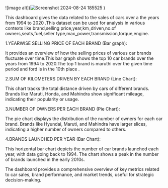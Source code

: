 ![image alt](![Screenshot 2024-08-24 185525](https://github.com/user-attachments/assets/38babe2d-1838-4fc7-bd36-c26675f5b0db)
)


This dashboard gives the data related to the sales of cars over a the years from 1994 to 2020 .This dataset can be used for analysis in various contexts like brand,selling price,year,km_driven,no.of owners,seats,fuel,seller type,max_power,transmission,torque,engine.

1.YEARWISE SELLING PRICE OF EACH BRAND (Bar graph):

It provides an overview of how the selling prices of various car brands fluctuate over time.This bar graph shows the top 10 car brands over the years from 1994 to 2020.The top 1 brand is maruthi over the given time period and ford is in the 10th place .

2.SUM OF KILOMETERS DRIVEN BY EACH BRAND (Line Chart):

This chart tracks the total distance driven by cars of different brands.
Brands like Maruti, Honda, and Mahindra show significant mileage, indicating their popularity or usage.

3.NUMBER OF OWNERS PER EACH BRAND (Pie Chart):

The pie chart displays the distribution of the number of owners for each car brand.
Brands like Hyundai, Maruti, and Mahindra have larger slices, indicating a higher number of owners compared to others.

4.BRANDS LAUNCHED PER YEAR (Bar Chart):

This horizontal bar chart depicts the number of car brands launched each year, with data going back to 1994.
The chart shows a peak in the number of brands launched in the early 2010s.

The dashboard provides a comprehensive overview of key metrics related to car sales, brand performance, and market trends, useful for strategic decision-making.








